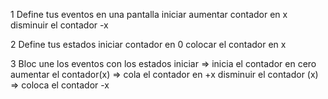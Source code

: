 1 Define tus eventos en una pantalla
   iniciar
   aumentar contador en x
   disminuir el contador -x

2 Define tus estados
   iniciar contador en 0
   colocar el contador en x

3 Bloc une los eventos con los estados
   iniciar => inicia el contador en cero
   aumentar el contador(x) => cola el contador en +x
   disminuir el contador (x) => coloca el contador -x

   


